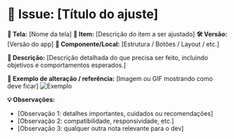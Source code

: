 # 📝 **Issue: [Título do ajuste]**

**📱 Tela:** [Nome da tela]
**🎯 Item:** [Descrição do item a ser ajustado]
**🛠 Versão:** [Versão do app]
**🧱 Componente/Local:** [Estrutura / Botões / Layout / etc.]

**📝 Descrição:**
[Descrição detalhada do que precisa ser feito, incluindo objetivos e comportamentos esperados.]

**📌 Exemplo de alteração / referência:**
[Imagem ou GIF mostrando como deve ficar]
![Exemplo](URL_da_imagem)

**💡 Observações:**

* [Observação 1: detalhes importantes, cuidados ou recomendações]
* [Observação 2: compatibilidade, responsividade, etc.]
* [Observação 3: qualquer outra nota relevante para o dev]
